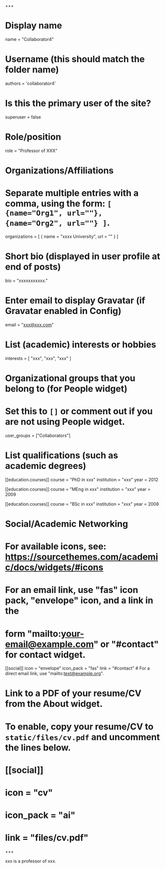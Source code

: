 +++
# Display name
name = "Collaborator4"

# Username (this should match the folder name)
authors = 'collaborator4'

# Is this the primary user of the site?
superuser = false

# Role/position
role = "Professor of XXX"

# Organizations/Affiliations
#   Separate multiple entries with a comma, using the form: `[ {name="Org1", url=""}, {name="Org2", url=""} ]`.
organizations = [ { name = "xxxx University", url = "" } ]

# Short bio (displayed in user profile at end of posts)
bio = "xxxxxxxxxxx."

# Enter email to display Gravatar (if Gravatar enabled in Config)
email = "xxx@xxx.com"

# List (academic) interests or hobbies
interests = [
  "xxx",
  "xxx",
  "xxx"
]

# Organizational groups that you belong to (for People widget)
#   Set this to `[]` or comment out if you are not using People widget.
user_groups = ["Collaborators"]

# List qualifications (such as academic degrees)
[[education.courses]]
  course = "PhD in xxx"
  institution = "xxx"
  year = 2012

[[education.courses]]
  course = "MEng in xxx"
  institution = "xxx"
  year = 2009

[[education.courses]]
  course = "BSc in xxx"
  institution = "xxx"
  year = 2008

# Social/Academic Networking
# For available icons, see: https://sourcethemes.com/academic/docs/widgets/#icons
#   For an email link, use "fas" icon pack, "envelope" icon, and a link in the
#   form "mailto:your-email@example.com" or "#contact" for contact widget.

[[social]]
  icon = "envelope"
  icon_pack = "fas"
  link = "#contact"  # For a direct email link, use "mailto:test@example.org".

# Link to a PDF of your resume/CV from the About widget.
# To enable, copy your resume/CV to `static/files/cv.pdf` and uncomment the lines below.
# [[social]]
#   icon = "cv"
#   icon_pack = "ai"
#   link = "files/cv.pdf"

+++

xxx is a professor of xxx.
